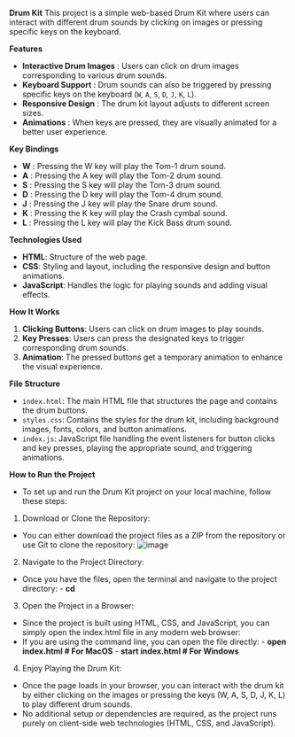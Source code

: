 **Drum Kit**
This project is a simple web-based Drum Kit where users can interact with different drum sounds by clicking on images or pressing specific keys on the keyboard.

**Features**
- **Interactive Drum Images**  : Users can click on drum images corresponding to various drum sounds.
- **Keyboard Support**         : Drum sounds can also be triggered by pressing specific keys on the keyboard (`W`, `A`, `S`, `D`, `J`, `K`, `L`).
- **Responsive Design**        : The drum kit layout adjusts to different screen sizes.
- **Animations**               : When keys are pressed, they are visually animated for a better user experience.

**Key Bindings**

- **W**  : Pressing the W key will play the Tom-1 drum sound.
- **A**  : Pressing the A key will play the Tom-2 drum sound.
- **S**  : Pressing the S key will play the Tom-3 drum sound.
- **D**  : Pressing the D key will play the Tom-4 drum sound.
- **J**  : Pressing the J key will play the Snare drum sound.
- **K**  : Pressing the K key will play the Crash cymbal sound.
- **L**  : Pressing the L key will play the Kick Bass drum sound.

**Technologies Used**
- **HTML**: Structure of the web page.
- **CSS**: Styling and layout, including the responsive design and button animations.
- **JavaScript**: Handles the logic for playing sounds and adding visual effects.

**How It Works**

1. **Clicking Buttons**: Users can click on drum images to play sounds.
2. **Key Presses**: Users can press the designated keys to trigger corresponding drum sounds.
3. **Animation**: The pressed buttons get a temporary animation to enhance the visual experience.

**File Structure**

- `index.html`: The main HTML file that structures the page and contains the drum buttons.
- `styles.css`: Contains the styles for the drum kit, including background images, fonts, colors, and button animations.
- `index.js`: JavaScript file handling the event listeners for button clicks and key presses, playing the appropriate sound, and triggering animations.

**How to Run the Project**
- To set up and run the Drum Kit project on your local machine, follow these steps:
1.	Download or Clone the Repository:
-	You can either download the project files as a ZIP from the repository or use Git to clone the repository:
  ![image](https://github.com/user-attachments/assets/0512ea85-da0f-4197-9b9a-b5a16944d194)

2.	Navigate to the Project Directory:
-	Once you have the files, open the terminal and navigate to the project directory:
                 - **cd <project-directory>**
3.	Open the Project in a Browser:
-	Since the project is built using HTML, CSS, and JavaScript, you can simply open the index.html file in any modern web browser:
- If you are using the command line, you can open the file directly:
               - **open index.html  # For MacOS**
               - **start index.html  # For Windows**
4.	Enjoy Playing the Drum Kit:
-	Once the page loads in your browser, you can interact with the drum kit by either clicking on the images or pressing the keys (W, A, S, D, J, K, L) to play different drum sounds.
-	No additional setup or dependencies are required, as the project runs purely on client-side web technologies (HTML, CSS, and JavaScript).
